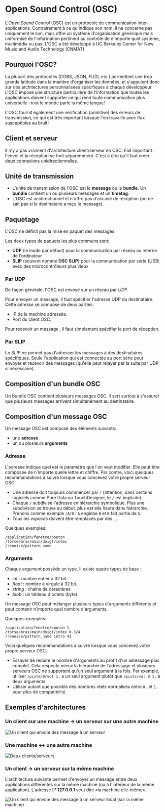 # Open Sound Control (OSC)

L'*Open Sound Control* (OSC) est un protocole de communication inter-applications. Contrairement à ce qu'indique son nom, il ne concerne pas uniquement le son, mais offre un système d'organisation générique mais uniformisé de l'information pertinent au contrôle de n'importe quel système, multimédia ou pas. L'OSC a été développé à UC Berkeley Center for New Music and Audio Technology (CNMAT).

## Pourquoi l'OSC? 

La plupart des protocoles (COBS, JSON, FUDI, etc.) permettent une trop grande latitude dans la manière d'organiser les données, et s'appuient donc sur des architectures personnalisées spécifiques à chaque développeur. L'OSC impose une structure particulière de l'information que toutes les applications doivent supporter ce qui rend toute communication plus universelle : tout le monde parle la même langue!

L'OSC fournit également une vérification (primitive) des erreurs de transmission, ce qui est très important lorsque l'on travaille avec flux susceptibles au bruit!

## Client et serveur

Il n'y a pas vraiment d'architecture client/serveur en OSC. Fait important : l'envoi et la réception se font séparemment. C'est à dire qu'il faut créer deux connexions unidirectionnelles.


## Unité de transmission

* L'unité de transmission de l'OSC est le **message** ou le **bundle**. Un **bundle** contient un ou plusieurs messages et un **timetag**.
* L'OSC est unidirectionnel et n'offre pas d'accusé de réception (on ne sait pas si le destinataire a reçu le message).

## Paquetage

L'OSC ne définit pas la mise en paquet des messages. 

Les deux types de paquets les plus communs sont:
* **UDP** (le mode par défaut) pour la communication par réseau ou interne de l'ordinateur
* **SLIP** (souvent nommé **OSC SLIP**) pour la communication par série (USB) avec des microcontrôleurs plus vieux

### Par UDP

De façon générale, l'OSC est envoyé sur un réseau par *UDP*. 

Pour envoyer un message, il faut spécifier l'adresse UDP du destinataire. Cette adresse se compose de deux parties:
* IP de la machine adressée.
* Port du client OSC.

Pour recevoir un message , il faut simplement spécifier le port de réception.

### Par SLIP

Le *SLIP* ne permet pas d'adresser les messages à des destinataires spécifiques. Seule l'application qui est connectée au port série peut envoyer et recevoir des messages (qu'elle peut relayer par la suite par UDP si nécessaire).


## Composition d'un bundle OSC

Un bundle OSC contient plusieurs messages OSC. Il sert surtout à s'assurer que plusieurs messages arrivent simultanément au destinataire. 


## Composition d'un message OSC

Un message OSC est composé des éléments suivants:
* une **adresse**
* un ou plusieurs **arguments**

### Adresse

L'adresse indique quel est le paramètre que l'on veut modifier. Elle peut être composée de n'importe quelle lettre et chiffre. Par contre, voici quelques recommandations à suivre lorsque vous concevez votre propre serveur OSC:
* Une adresse doit toujours commencer par `/` (attention, dans certains logiciels comme Pure Data ou TouchDesigner, le `/`  est implicite).
* Chaque `/` subdivise l'adresse en hiérarchie symbolique. Plus une subdivision se trouve au début, plus est elle haute dans hiérarchie. Prenons comme exemple `/A/B` : `A` englobe `B` et `B` fait partie de `A`.
* Tous les *espaces* doivent être remplacés par des `_`.

Quelques exemples: 
```
/application/fenetre/bouton
/torse/bras/main/doigt/index
/renoise/pattern_name
```

### Arguments


Chaque argument possède un type. Il existe quatre types de base :
* *int* : nombre entier à 32 bit.
* *float* : nombre à virgule à 32 bit.
* *string* : chaîne de caractères.
* *blob* : un tableau d'octets (byte).

Un message OSC peut mélanger plusieurs types d'arguments différents et peut contenir n'importe quel nombre d'arguments. 

Quelques exemples: 
```
/application/fenetre/bouton 1
/torse/bras/main/doigt/index 0.324
/renoise/pattern_name intro 43
```

Voici quelques recommandations à suivre lorsque vous concevez votre propre serveur OSC:
* Essayer de réduire le nombre d'arguments au profit d'un adressage plus complet. Cela respecte mieux la hiérarchie de l'adressage et plusieurs serveurs OSC ne supportent qu'un seul argument à la fois. Par exemple, utiliser `/piste/0/vol 1.` a un seul argument plutôt que `/piste/vol 0 1.` à deux arguments.
* Utiliser autant que possible des nombres réels normalisés entre `0.` et `1.` pour plus de compatibilité.

## Exemples d'architectures

### Un client sur une machine -> un serveur sur une autre machine

![Un client qui envoie des message à un serveur](./OSC_unidirectionnel.png)

### Une machine <-> une autre machine

![Deux clients/serveurs](./OSC_bidirectionnel.png)

### Un client -> un serveur sur la même machine

L'architecture suivante  permet d'envoyer un message entre deux applications différentes sur la même machine (ou à l'intérieur de la même application). L'adresse IP **127.0.0.1** veut dire «la machine elle-même».

![Un client qui envoie des message à un serveur local (sur la même machine)](./OSC_mono.png)